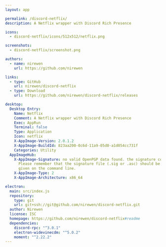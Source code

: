 ```yaml
---
layout: app

permalink: /discord-netflix/
description: A Netflix wrapper with Discord Rich Presence

icons:
  - discord-netflix/icons/512x512/netflix.png

screenshots:
  - discord-netflix/screenshot.png

authors:
  - name: nirewen
    url: https://github.com/nirewen

links:
  - type: GitHub
    url: nirewen/discord-netflix
  - type: Download
    url: https://github.com/nirewen/discord-netflix/releases

desktop:
  Desktop Entry:
    Name: Netflix
    Comment: A Netflix wrapper with Discord Rich Presence
    Exec: AppRun
    Terminal: false
    Type: Application
    Icon: netflix
    X-AppImage-Version: 2.0.1.2
    X-AppImage-BuildId: 823aa200-0c6d-11a9-05d0-a1d054cc731f
    Categories: Utility
  AppImageHub:
    X-AppImage-Signature: no valid OpenPGP data found. the signature could not be verified.
      Please remember that the signature file (.sig or .asc) should be the first file
      given on the command line.
    X-AppImage-Type: 2
    X-AppImage-Architecture: x86_64

electron:
  main: src/index.js
  repository:
    type: git
    url: git+ssh://git@github.com/nirewen/discord-netflix.git
  author: Nirewen
  license: ISC
  homepage: https://github.com/nirewen/discord-netflix#readme
  dependencies:
    discord-rpc: "^3.0.1"
    electron-widevinecdm: "^5.0.2"
    moment: "^2.22.2"
---
```

